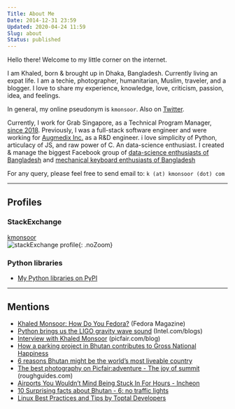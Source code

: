 ```yaml
---
Title: About Me
Date: 2014-12-31 23:59
Updated: 2020-04-24 11:59
Slug: about
Status: published
---
```



Hello there! Welcome to my little corner on the internet.

I am Khaled, born & brought up in Dhaka, Bangladesh. Currently living an expat life.
I am a techie, photographer, humanitarian, Muslim, traveler, and a blogger.
I love to share my experience, knowledge, love, criticism, passion, idea, and feelings.

In general, my online pseudonym is `kmonsoor`. Also on [Twitter](https://twitter.com/kmonsoor).

Currently, I work for Grab Singapore, as a Technical Program Manager, [since 2018](http://linkedin.com/in/kmonsoor/).
Previously, I was a full-stack software engineer and were working for [Augmedix Inc.](http://www.augmedix.com/) as a R&D engineer. i love simplicity of Python, articulacy of JS, and raw power of C. An data-science enthusiast.
I created & manage the biggest Facebook group of [data-science enthusiasts of Bangladesh](https://www.facebook.com/groups/BigDataBangladesh) and [mechanical keyboard enthusiasts of Bangladesh](https://www.facebook.com/groups/BDMKB)

For any query, please feel free to send email to: `k (at) kmonsoor (dot) com`

-----------

## Profiles
### StackExchange
[kmonsoor](https://stackexchange.com/users/306439/kmonsoor)  
![stackExchange profile](https://stackexchange.com/users/flair/306439.png){: .noZoom}

### Python libraries
 * [My Python libraries on PyPI](https://pypi.org/user/kmonsoor/)

------------

## Mentions
* [Khaled Monsoor: How Do You Fedora?](https://fedoramagazine.org/khaled-monsoor-interview/) (Fedora Magazine)
* [Python brings us the LIGO gravity wave sound](https://software.intel.com/en-us/blogs/2016/02/14/python-brings-us-the-ligo-gravity-wave-sound) (Intel.com/blogs)
* [Interview with Khaled Monsoor](https://www.picfair.com/blog/photographer-focus/interview-with-khaled-monsoor) (picfair.com/blog)
* [How a parking project in Bhutan contributes to Gross National Happiness](http://blogs.worldbank.org/ppps/how-parking-project-bhutan-contributes-gross-national-happiness)
* [6 reasons Bhutan might be the world’s most liveable country](https://www.intrepidtravel.com/adventures/bhutan-liveable/)
* [The best photography on Picfair:adventure - The joy of summit](https://www.roughguides.com/article/the-best-photography-on-picfair-adventure/) (roughguides.com)
* [Airports You Wouldn’t Mind Being Stuck In For Hours - Incheon](http://world-warotter.com/archives/10435)
* [10 Surprising facts about Bhutan - 6: no traffic lights](http://travelscapism.com/10-facts-bhutan/)
* [Linux Best Practices and Tips by Toptal Developers](https://www.toptal.com/linux/tips-and-practices)
